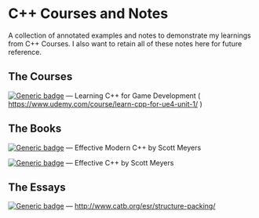# C++ Courses and Notes
A collection of annotated examples and notes to demonstrate my learnings from C++ Courses. 
I also want to retain all of these notes here for future reference.

## The Courses
[![Generic badge](https://img.shields.io/badge/Status-Complete-green.svg)](https://shields.io/) — Learning C++ for Game Development ( https://www.udemy.com/course/learn-cpp-for-ue4-unit-1/ )



## The Books
[![Generic badge](https://img.shields.io/badge/Status-Reading-yellow.svg)](https://shields.io/) — Effective Modern C++ by Scott Meyers

[![Generic badge](https://img.shields.io/badge/Status-Reading-yellow.svg)](https://shields.io/) — Effective C++ by Scott Meyers

## The Essays
[![Generic badge](https://img.shields.io/badge/Status-Reading-yellow.svg)](https://shields.io/) — http://www.catb.org/esr/structure-packing/
